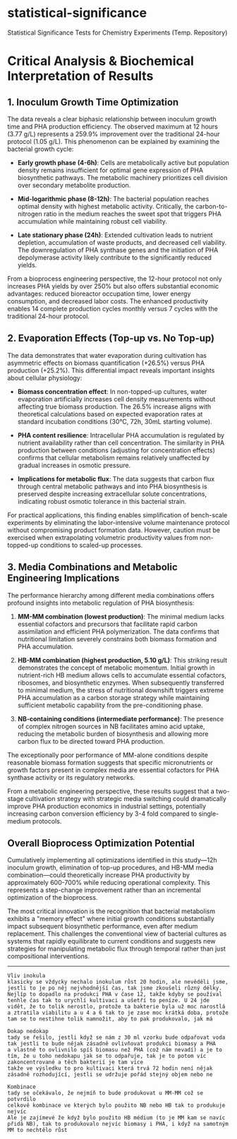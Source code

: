 # statistical-significance
Statistical Significance Tests for Chemistry Experiments (Temp. Repository)

# Critical Analysis & Biochemical Interpretation of Results

## 1. Inoculum Growth Time Optimization

The data reveals a clear biphasic relationship between inoculum growth time and PHA production efficiency. The observed maximum at 12 hours (3.77 g/L) represents a 259.9% improvement over the traditional 24-hour protocol (1.05 g/L). This phenomenon can be explained by examining the bacterial growth cycle:

- **Early growth phase (4-6h)**: Cells are metabolically active but population density remains insufficient for optimal gene expression of PHA biosynthetic pathways. The metabolic machinery prioritizes cell division over secondary metabolite production.

- **Mid-logarithmic phase (8-12h)**: The bacterial population reaches optimal density with highest metabolic activity. Critically, the carbon-to-nitrogen ratio in the medium reaches the sweet spot that triggers PHA accumulation while maintaining robust cell viability.

- **Late stationary phase (24h)**: Extended cultivation leads to nutrient depletion, accumulation of waste products, and decreased cell viability. The downregulation of PHA synthase genes and the initiation of PHA depolymerase activity likely contribute to the significantly reduced yields.

From a bioprocess engineering perspective, the 12-hour protocol not only increases PHA yields by over 250% but also offers substantial economic advantages: reduced bioreactor occupation time, lower energy consumption, and decreased labor costs. The enhanced productivity enables 14 complete production cycles monthly versus 7 cycles with the traditional 24-hour protocol.

## 2. Evaporation Effects (Top-up vs. No Top-up)

The data demonstrates that water evaporation during cultivation has asymmetric effects on biomass quantification (+26.5%) versus PHA production (+25.2%). This differential impact reveals important insights about cellular physiology:

- **Biomass concentration effect**: In non-topped-up cultures, water evaporation artificially increases cell density measurements without affecting true biomass production. The 26.5% increase aligns with theoretical calculations based on expected evaporation rates at standard incubation conditions (30°C, 72h, 30mL starting volume).

- **PHA content resilience**: Intracellular PHA accumulation is regulated by nutrient availability rather than cell concentration. The similarity in PHA production between conditions (adjusting for concentration effects) confirms that cellular metabolism remains relatively unaffected by gradual increases in osmotic pressure.

- **Implications for metabolic flux**: The data suggests that carbon flux through central metabolic pathways and into PHA biosynthesis is preserved despite increasing extracellular solute concentrations, indicating robust osmotic tolerance in this bacterial strain.

For practical applications, this finding enables simplification of bench-scale experiments by eliminating the labor-intensive volume maintenance protocol without compromising product formation data. However, caution must be exercised when extrapolating volumetric productivity values from non-topped-up conditions to scaled-up processes.

## 3. Media Combinations and Metabolic Engineering Implications

The performance hierarchy among different media combinations offers profound insights into metabolic regulation of PHA biosynthesis:

1. **MM-MM combination (lowest production)**: The minimal medium lacks essential cofactors and precursors that facilitate rapid carbon assimilation and efficient PHA polymerization. The data confirms that nutritional limitation severely constrains both biomass formation and PHA accumulation.

2. **HB-MM combination (highest production, 5.10 g/L)**: This striking result demonstrates the concept of metabolic momentum. Initial growth in nutrient-rich HB medium allows cells to accumulate essential cofactors, ribosomes, and biosynthetic enzymes. When subsequently transferred to minimal medium, the stress of nutritional downshift triggers extreme PHA accumulation as a carbon storage strategy while maintaining sufficient metabolic capability from the pre-conditioning phase.

3. **NB-containing conditions (intermediate performance)**: The presence of complex nitrogen sources in NB facilitates amino acid uptake, reducing the metabolic burden of biosynthesis and allowing more carbon flux to be directed toward PHA production.

The exceptionally poor performance of MM-alone conditions despite reasonable biomass formation suggests that specific micronutrients or growth factors present in complex media are essential cofactors for PHA synthase activity or its regulatory networks.

From a metabolic engineering perspective, these results suggest that a two-stage cultivation strategy with strategic media switching could dramatically improve PHA production economics in industrial settings, potentially increasing carbon conversion efficiency by 3-4 fold compared to single-medium protocols.

## Overall Bioprocess Optimization Potential

Cumulatively implementing all optimizations identified in this study—12h inoculum growth, elimination of top-up procedures, and HB-MM media combination—could theoretically increase PHA productivity by approximately 600-700% while reducing operational complexity. This represents a step-change improvement rather than an incremental optimization of the bioprocess.

The most critical innovation is the recognition that bacterial metabolism exhibits a "memory effect" where initial growth conditions substantially impact subsequent biosynthetic performance, even after medium replacement. This challenges the conventional view of bacterial cultures as systems that rapidly equilibrate to current conditions and suggests new strategies for manipulating metabolic flux through temporal rather than just compositional interventions.

---

```
Vliv inokula 
klasicky se vždycky nechalo inokulum růst 20 hodin, ale nevěděli jsme, jestli to je po něj nejvhodnější čas, tak jsme zkoušeli různý délky. Nejlíp to dopadlo na produkci PHA v čase 12, takže kdyby se používal tenhle čas tak to urychlí kultivaci a ušetří to peníze. U 24 jde vidět, že to tolik nerostlo, protože ta bakterie byla už moc narostlá a ztratila viabilitu a u 4 a 6 tak to je zase moc krátká doba, protože tam se to nestihne tolik namnožit, aby to pak produkovalo, jak má

Dokap nedokap 
tady se řešilo, jestli když se nám z 30 ml vzorku bude odpařovat voda tak jestli to bude nějak zásadně ovlivňovat produkci biomasy a PHA 
a vlastně to ovlivnilo spíš biomasu než PHA (což nám nevadí) a je to tím, že u toho nedokapu jak se to odpařuje, tak je to potom víc zakoncentrované a těch bakterií je tam více 
takže ve výsledku to pro kultivaci která trvá 72 hodin není nějak zásadně rozhodující, jestli se udržuje pořád stejný objem nebo ne 

Kombinace 
tady se očekávalo, že nejmíň to bude produkovat u MM-MM což se potvrdilo
celkově kombinace ve kterých bylo použito NB nebo HB tak to produkuje nejvíc
Ale je zajímevé že když bylo použito HB médium (to je MM kam se navíc přidá NB), tak to produkovalo nejvíc biomasy i PHA, i když na samotným MM to nechtělo růst 
```